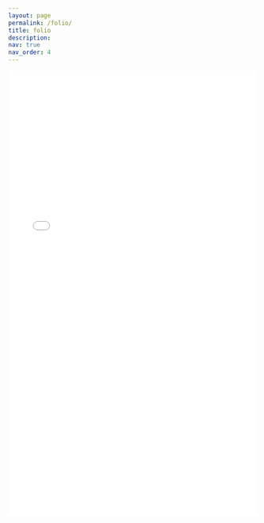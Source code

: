 ```yaml
---
layout: page
permalink: /folio/
title: folio
description: 
nav: true
nav_order: 4
---
```



<iframe src="/assets/pdf/2023 Portfolio My-Hung Nguyen.pdf#view=fitH" width="100%" height="900" frameborder="no" border="0" marginwidth="0" marginheight="0"></iframe>

